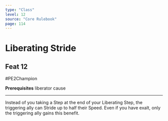 ```yaml
---
type: "Class"
level: 12
source: "Core Rulebook"
page: 114
---
```

# Liberating Stride
## Feat 12
#PE2Champion

**Prerequisites** liberator cause

---
Instead of you taking a Step at the end of your Liberating Step, the triggering ally can Stride up to half their Speed. Even if you have exalt, only the triggering ally gains this benefit.
